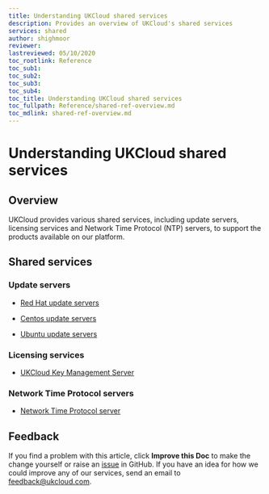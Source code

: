 ```yaml
---
title: Understanding UKCloud shared services
description: Provides an overview of UKCloud's shared services
services: shared
author: shighmoor
reviewer:
lastreviewed: 05/10/2020
toc_rootlink: Reference
toc_sub1: 
toc_sub2:
toc_sub3:
toc_sub4:
toc_title: Understanding UKCloud shared services
toc_fullpath: Reference/shared-ref-overview.md
toc_mdlink: shared-ref-overview.md
---
```


# Understanding UKCloud shared services

## Overview

UKCloud provides various shared services, including update servers, licensing services and Network Time Protocol (NTP) servers, to support the products available on our platform.

## Shared services

### Update servers

- [Red Hat update servers]()

- [Centos update servers]()

- [Ubuntu update servers]()

### Licensing services

- [UKCloud Key Management Server]()

### Network Time Protocol servers

- [Network Time Protocol server]()

## Feedback

If you find a problem with this article, click **Improve this Doc** to make the change yourself or raise an [issue](https://github.com/UKCloud/documentation/issues) in GitHub. If you have an idea for how we could improve any of our services, send an email to <feedback@ukcloud.com>.
